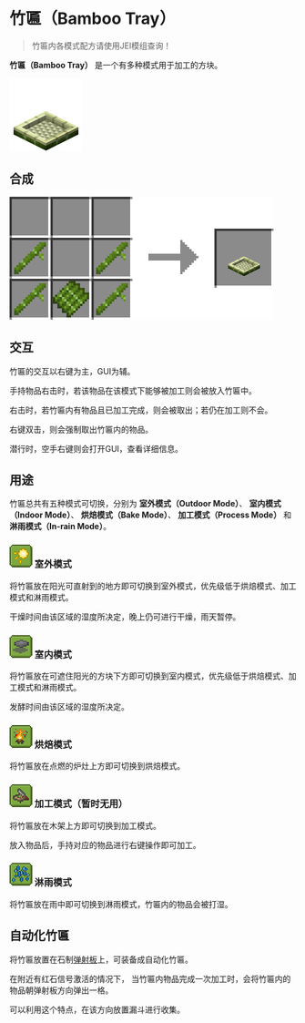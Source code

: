 # 竹匾（Bamboo Tray）

> 竹匾内各模式配方请使用JEI模组查询！

**竹匾（Bamboo Tray）**
是一个有多种模式用于加工的方块。

![竹匾](../.gitbook/assets/blocks-items/bamboo_tray.png)

## 合成

![竹子 * 4 + 竹板 * 1 → 竹匾 * 1](../.gitbook/assets/recipes/bamboo_tray_recipe.png)

## 交互

竹匾的交互以右键为主，GUI为辅。

手持物品右击时，若该物品在该模式下能够被加工则会被放入竹匾中。

右击时，若竹匾内有物品且已加工完成，则会被取出；若仍在加工则不会。

右键双击，则会强制取出竹匾内的物品。

潜行时，空手右键则会打开GUI，查看详细信息。

## 用途

竹匾总共有五种模式可切换，分别为 **室外模式（Outdoor Mode）**、 **室内模式（Indoor Mode）**、 **烘焙模式（Bake Mode）**、 **加工模式（Process Mode）** 和**淋雨模式（In-rain Mode）**。

### ![](../.gitbook/assets/descriptions/outdoor_mode.png) 室外模式

将竹匾放在阳光可直射到的地方即可切换到室外模式，优先级低于烘焙模式、加工模式和淋雨模式。

干燥时间由该区域的湿度所决定，晚上仍可进行干燥，雨天暂停。

### ![](../.gitbook/assets/descriptions/indoor_mode.png) 室内模式

将竹匾放在可遮住阳光的方块下方即可切换到室内模式，优先级低于烘焙模式、加工模式和淋雨模式。

发酵时间由该区域的湿度所决定。

### ![](../.gitbook/assets/descriptions/bake_mode.png) 烘焙模式

将竹匾放在点燃的炉灶上方即可切换到烘焙模式。

### ![](../.gitbook/assets/descriptions/process_mode.png) 加工模式（暂时无用）

将竹匾放在木架上方即可切换到加工模式。

放入物品后，手持对应的物品进行右键操作即可加工。

### ![](../.gitbook/assets/descriptions/in-rain_mode.png) 淋雨模式

将竹匾放在雨中即可切换到淋雨模式，竹匾内的物品会被打湿。

## 自动化竹匾

将竹匾放置在石制[弹射板](catapult-board.md)上，可装备成自动化竹匾。

在附近有红石信号激活的情况下， 当竹匾内物品完成一次加工时，会将竹匾内的物品朝弹射板方向弹出一格。

可以利用这个特点，在该方向放置漏斗进行收集。